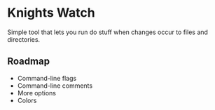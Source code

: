 # Knights Watch

Simple tool that lets you run do stuff when changes occur to files and directories.

## Roadmap
* Command-line flags
* Command-line comments
* More options
* Colors
